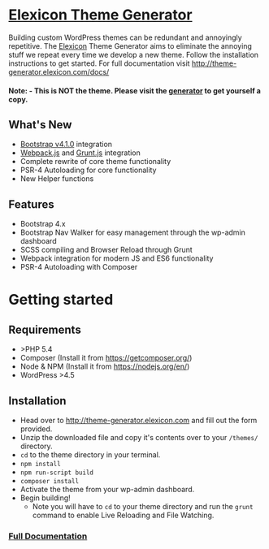 # [Elexicon Theme Generator](http://theme-generator.elexicon.com)

Building custom WordPress themes can be redundant and annoyingly repetitive. The [Elexicon](http://elexicon.com) Theme Generator aims to eliminate the annoying stuff we repeat every time we develop a new theme. Follow the installation instructions to get started. For full documentation visit http://theme-generator.elexicon.com/docs/

#### Note: - This is NOT the theme. Please visit the [generator](http://theme-generator.elexicon.com) to get yourself a copy. 

## What's New
* [Bootstrap v4.1.0](https://getbootstrap.com) integration
* [Webpack.js](https://webpack.js.org/) and [Grunt.js](https://gruntjs.com/) integration
* Complete rewrite of core theme functionality
* PSR-4 Autoloading for core functionality
* New Helper functions

## Features
* Bootstrap 4.x
* Bootstrap Nav Walker for easy management through the wp-admin dashboard
* SCSS compiling and Browser Reload through Grunt
* Webpack integration for modern JS and ES6 functionality
* PSR-4 Autoloading with Composer

# Getting started
## Requirements
* \>PHP 5.4
* Composer (Install it from https://getcomposer.org/)
* Node & NPM (Install it from https://nodejs.org/en/)
* WordPress \>4.5

## Installation
* Head over to http://theme-generator.elexicon.com and fill out the form provided.
* Unzip the downloaded file and copy it's contents over to your `/themes/` directory.
* `cd` to the theme directory in your terminal.
* `npm install`
* `npm run-script build`
* `composer install`
* Activate the theme from your wp-admin dashboard.
* Begin building!
  * Note you will have to `cd` to your theme directory and run the `grunt` command to enable Live Reloading and File Watching.

### [Full Documentation](http://theme-generator.elexicon.com/docs/)
